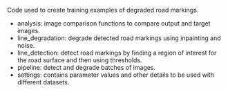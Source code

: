 Code used to create training examples of degraded road markings.

- analysis: image comparison functions to compare output and target images.
- line_degradation: degrade detected road markings using inpainting and noise.
- line_detection: detect road markings by finding a region of interest for the road surface and then using thresholds.
- pipeline: detect and degrade batches of images.
- settings: contains parameter values and other details to be used with different datasets.
